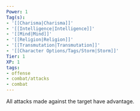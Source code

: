 ```yaml
---
Power: 1
Tag(s):
- '[[Charisma|Charisma]]'
- '[[Intelligence|Intelligence]]'
- '[[Mind|Mind]]'
- '[[Religion|Religion]]'
- '[[Transmutation|Transmutation]]'
- '[[Character Options/Tags/Storm|Storm]]'
Tier: 1
XP: 1
tags:
- offense
- combat/attacks
- combat
---
```


All attacks made against the target have advantage.